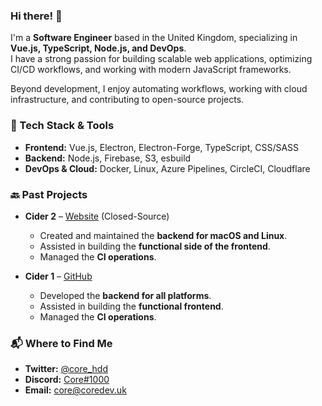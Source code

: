 [tw]: https://twitter.com/core_hdd  
[disc]: https://discord.com/users/546426958465073163  
[mail]: mailto:core@coredev-uk  

<!-- Projects -->
[c1]: https://github.com/ciderapp/cider  
[c2]: https://cider.sh  
[nuxt]: https://coredev.uk  

### Hi there! 👋  

I'm a **Software Engineer** based in the United Kingdom, specializing in **Vue.js, TypeScript, Node.js, and DevOps**.  
I have a strong passion for building scalable web applications, optimizing CI/CD workflows, and working with modern JavaScript frameworks.  

Beyond development, I enjoy automating workflows, working with cloud infrastructure, and contributing to open-source projects.  

### 🔧 Tech Stack & Tools  
- **Frontend:** Vue.js, Electron, Electron-Forge, TypeScript, CSS/SASS  
- **Backend:** Node.js, Firebase, S3, esbuild  
- **DevOps & Cloud:** Docker, Linux, Azure Pipelines, CircleCI, Cloudflare  

### 🔙 Past Projects  
- **Cider 2** – [Website][c2] (Closed-Source)  
  - Created and maintained the **backend for macOS and Linux**.  
  - Assisted in building the **functional side of the frontend**.  
  - Managed the **CI operations**.  

- **Cider 1** – [GitHub][c1]  
  - Developed the **backend for all platforms**.  
  - Assisted in building the **functional frontend**.  
  - Managed the **CI operations**.  

### 📬 Where to Find Me  
- **Twitter:** [@core_hdd][tw]  
- **Discord:** [Core#1000][disc]  
- **Email:** [core@coredev.uk][mail]  
